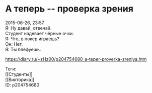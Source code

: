 А теперь -- проверка зрения
============================

   
 2015-06-26, 23:57   
  Я: Ну давай, отвечай.   
 Студент надевает чёрные очки.   
 Я: Что, в покер играешь?   
 Он: Нет.   
 Я: Ты блефуешь.   
    
 <https://diary.ru/~zHz00/p204754680_a-teper-proverka-zreniya.htm>   
   
 Теги:   
 [[Студенты]]   
 [[Викторика]]   
 ID: p204754680